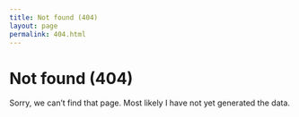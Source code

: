 ```yaml
---
title: Not found (404)
layout: page
permalink: 404.html
---
```


# Not found (404)

Sorry, we can’t find that page. Most likely I have not yet generated the data.
